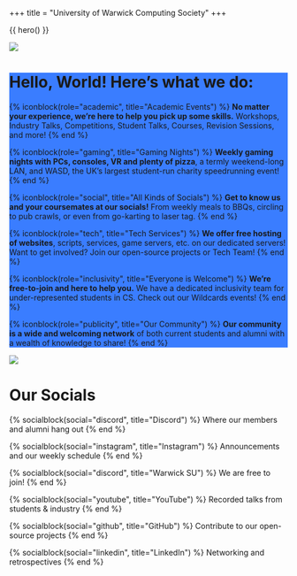 +++
title = "University of Warwick Computing Society"
+++

{{ hero() }}

<!-- Unfortunately, Zola doesn't allow nested shortcodes -->
<!-- This is expanding the blue.html shortcode -->
<div class="vstack text-white">
  <img class="w-100" src="assets/dividers/top-oval.svg">
  <div class="w-100 vstack align-items-center" style="background-color: #3A7DFF">

<h1>Hello, World! Here’s what we do:</h1>

<div class="w-100 d-flex flex-wrap justify-content-center">

{% iconblock(role="academic", title="Academic Events") %}
**No matter your experience, we’re here to help you pick up some skills.** Workshops, Industry Talks, Competitions, Student Talks, Courses, Revision Sessions, and more!
{% end %}
      
{% iconblock(role="gaming", title="Gaming Nights") %}
**Weekly gaming nights with PCs, consoles, VR and plenty of pizza**, a termly weekend-long LAN, and WASD, the UK’s largest student-run charity speedrunning event!
{% end %}

{% iconblock(role="social", title="All Kinds of Socials") %}
**Get to know us and your coursemates at our socials!** From weekly meals to BBQs, circling to pub crawls, or even from go-karting to laser tag.
{% end %}
      
{% iconblock(role="tech", title="Tech Services") %}
**We offer free hosting of websites**, scripts, services, game servers, etc. on our dedicated servers! Want to get involved? Join our open-source projects or Tech Team!
{% end %}

{% iconblock(role="inclusivity", title="Everyone is Welcome") %}
**We’re free-to-join and here to help you.** We have a dedicated inclusivity team for under-represented students in CS. Check out our Wildcards events!
{% end %}
      
{% iconblock(role="publicity", title="Our Community") %}
**Our community is a wide and welcoming network** of both current students and alumni with a wealth of knowledge to share!
{% end %}

</div>
  </div>
  <img class="w-100" src="assets/dividers/bottom-oval.svg">
</div>


<div class="w-100 vstack align-items-center my-5">
<h1>Our Socials</h1>

<div id="socials" class="col-lg-10 gap-3 d-flex flex-wrap justify-content-evenly">

{% socialblock(social="discord", title="Discord") %}
Where our members and alumni hang out
{% end %}

{% socialblock(social="instagram", title="Instagram") %}
Announcements and our weekly schedule
{% end %}

{% socialblock(social="discord", title="Warwick SU") %}
We are free to join!
{% end %}

{% socialblock(social="youtube", title="YouTube") %}
Recorded talks from students & industry
{% end %}

{% socialblock(social="github", title="GitHub") %}
Contribute to our open-source projects
{% end %}

{% socialblock(social="linkedin", title="LinkedIn") %}
Networking and retrospectives
{% end %}

</div>
</div>

